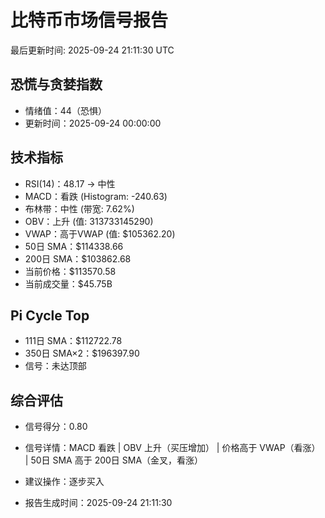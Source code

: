 # 比特币市场信号报告

最后更新时间: 2025-09-24 21:11:30 UTC

## 恐慌与贪婪指数
- 情绪值：44（恐惧）
- 更新时间：2025-09-24 00:00:00

## 技术指标
- RSI(14)：48.17 → 中性
- MACD：看跌 (Histogram: -240.63)
- 布林带：中性 (带宽: 7.62%)
- OBV：上升 (值: 313733145290)
- VWAP：高于VWAP (值: $105362.20)
- 50日 SMA：$114338.66
- 200日 SMA：$103862.68
- 当前价格：$113570.58
- 当前成交量：$45.75B

## Pi Cycle Top
- 111日 SMA：$112722.78
- 350日 SMA×2：$196397.90
- 信号：未达顶部

## 综合评估
- 信号得分：0.80
- 信号详情：MACD 看跌 | OBV 上升（买压增加） | 价格高于 VWAP（看涨） | 50日 SMA 高于 200日 SMA（金叉，看涨）
- 建议操作：逐步买入

- 报告生成时间：2025-09-24 21:11:30
